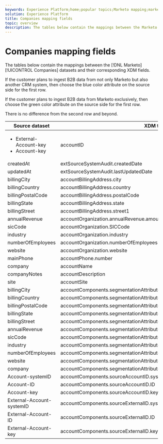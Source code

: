 ```yaml
---
keywords: Experience Platform;home;popular topics;Marketo mapping;marketo mapping;
solution: Experience Platform
title: Companies mapping fields
topic: overview
description: The tables below contain the mappings between the Marketo Companies datasets and their corresponding XDM fields.
---
```


# Companies mapping fields

The tables below contain the mappings between the [!DNL Marketo] [!UICONTROL Companies] datasets and their corresponding XDM fields.

If the customer plans to ingest B2B data from not only Marketo but also another CRM system, then choose the blue color attribute on the source side for the first row.

If the customer plans to ingest B2B data from Marketo exclusively, then choose the green color attribute on the source side for the first row.

There is no difference from the second row and beyond.

| Source dataset | XDM target field |
| -------------- | ---------------- |
| <ul><li>External-Account-key</li><li>Account-key</li></ul> | accountID |
| createdAt | extSourceSystemAudit.createdDate |
| updatedAt | extSourceSystemAudit.lastUpdatedDate |
| billingCity | accountBillingAddress.city |
| billingCountry | accountBillingAddress.country |
| billingPostalCode | accountBillingAddress.postalCode |
| billingState | accountBillingAddress.state |
| billingStreet | accountBillingAddress.street1 |
| annualRevenue | accountOrganization.annualRevenue.amount |
| sicCode | accountOrganization.SICCode |
| industry | accountOrganization.industry |
| numberOfEmployees | accountOrganization.numberOfEmployees |
| website | accountOrganization.website |
| mainPhone | accountPhone.number |
| company | accountName |
| companyNotes | accountDescription |
| site | accountSite |
| billingCity | accountComponents.segmentationAttributes.accountBillingAddress.city |
| billingCountry | accountComponents.segmentationAttributes.accountBillingAddress.country |
| billingPostalCode | accountComponents.segmentationAttributes.accountBillingAddress.postalCode |
| billingState | accountComponents.segmentationAttributes.accountBillingAddress.state |
| billingStreet | accountComponents.segmentationAttributes.accountBillingAddress.street1 |
| annualRevenue | accountComponents.segmentationAttributes.accountOrganization.annualRevenue.amount |
| sicCode | accountComponents.segmentationAttributes.accountOrganization.SICCode |
| industry | accountComponents.segmentationAttributes.accountOrganization.industry |
| numberOfEmployees | accountComponents.segmentationAttributes.accountOrganization.numberOfEmployees |
| website | accountComponents.segmentationAttributes.accountOrganization.website |
| company | accountComponents.segmentationAttributes.accountName |
| Account-systemID | accountComponents.sourceAccountID.systemID |
| Account-ID | accountComponents.sourceAccountID.ID |
| Account-key | accountComponents.sourceAccountID.key |
| External-Account-systemID | accountComponents.sourceExternalID.systemID |
| External-Account-ID | accountComponents.sourceExternalID.ID |
| External-Account-key | accountComponents.sourceExternalID.key |
